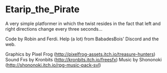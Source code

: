 # Etarip_the_Pirate
 A very simple platformer in which the twist resides in the fact that left and right directions change every three seconds... 

Code by Robin and Ferdi. Help (a lot) from BabadesBois' Discord and the web.

Graphics by Pixel Frog (http://pixelfrog-assets.itch.io/treasure-hunters)
Sound Fxs by Kronbits (http://kronbits.itch.io/freesfx)
Music by Shononoki (http://shononoki.itch.io/rpg-music-pack-svl)
